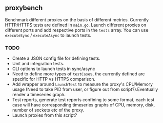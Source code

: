 ## proxybench
Benchmark different proxies on the basis of different metrics.
Currently HTTP/HTTPS tests are defined in `main.go`. Launch different proxies on different ports and add respective ports in the `tests` array.
You can use `executeSync` / `executeAsync` to launch tests.

### TODO
* Create a JSON config file for defining tests.
* Unit and integration tests.
* CLI options to launch tests in sync/async
* Need to define more types of `testCase`s, the currently defined are specific for HTTP vs HTTPS comparison.
* Add wrapper around `LaunchTest` to measure the proxy's CPU/Memory usage (Need to take PID from user, or figure out from script?).Eventually render a timeseries graph.
* Test reports, generate test reports confining to some format, each test case will have corresponding timeseries graphs of CPU, memory, disk, number of sockets etc of the proxy.
* Launch proxies from this script?
